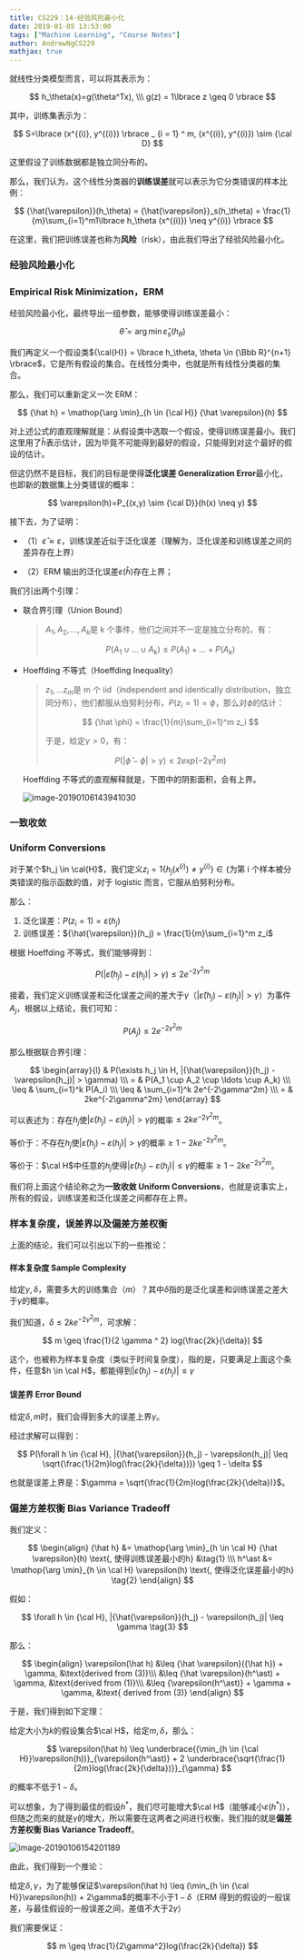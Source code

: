 ```yaml
---
title: CS229：14-经验风险最小化
date: 2019-01-05 13:53:00
tags: ["Machine Learning", "Course Notes"]
author: AndrewNgCS229
mathjax: true
---
```


就线性分类模型而言，可以将其表示为：

$$
h_\theta(x)=g(\theta^Tx), \\\
g(z) = 1\lbrace z \geq 0 \rbrace
$$

其中，训练集表示为：

$$
S=\lbrace (x^{(i)}, y^{(i)}) \rbrace _ {i = 1} ^ m, (x^{(i)}, y^{(i)}) \sim {\cal D}
$$

这里假设了训练数据都是独立同分布的。

那么，我们认为，这个线性分类器的**训练误差**就可以表示为它分类错误的样本比例：

$$
{\hat{\varepsilon}}(h_\theta) = {\hat{\varepsilon}}_s(h_\theta) = \frac{1}{m}\sum_{i=1}^m1\lbrace h_\theta (x^{(i)}) \neq y^{(i)} \rbrace
$$

在这里，我们把训练误差也称为**风险**（risk），由此我们导出了经验风险最小化。

### 经验风险最小化

### Empirical Risk Minimization，ERM

经验风险最小化，最终导出一组参数，能够使得训练误差最小：

$$
{\hat{\theta}} = \arg \min {\hat{\varepsilon}}_s(h_\theta)
$$

我们再定义一个假设类${\cal{H}} = \lbrace h_\theta, \theta \in {\Bbb R}^{n+1} \rbrace$，它是所有假设的集合。在线性分类中，也就是所有线性分类器的集合。

那么，我们可以重新定义一次 ERM：

$$
{\hat h} = \mathop{\arg \min}_{h \in {\cal H}} {\hat \varepsilon}(h)
$$

对上述公式的直观理解就是：从假设类中选取一个假设，使得训练误差最小。我们这里用了$\hat{h}$表示估计，因为毕竟不可能得到最好的假设，只能得到对这个最好的假设的估计。

但这仍然不是目标，我们的目标是使得**泛化误差 Generalization Error**最小化，也即新的数据集上分类错误的概率：

$$
\varepsilon(h)=P_{(x,y) \sim {\cal D}}(h(x) \neq y)
$$

接下去，为了证明：

- （1）${\hat \varepsilon} \approx \varepsilon$，训练误差近似于泛化误差（理解为，泛化误差和训练误差之间的差异存在上界）

- （2）ERM 输出的泛化误差$\varepsilon({\hat h})$存在上界；

我们引出两个引理：

- 联合界引理（Union Bound）

  > $A_1, A_2, \ldots , A_k$是 k 个事件，他们之间并不一定是独立分布的，有：
  >
  > $$
  > P(A_1 \cup \ldots \cup A_k) \leq P(A_1) + \dots + P(A_k)
  > $$

- Hoeffding 不等式（Hoeffding Inequality）

  > $z_1, \ldots z_m$是 m 个 iid（independent and identically distribution，独立同分布），他们都服从伯努利分布，$P(z_i=1) = \phi$，那么对$\phi$的估计：
  >
  > $$
  > {\hat \phi} = \frac{1}{m}\sum_{i=1}^m z_i
  > $$
  >
  > 于是，给定$\gamma > 0$，有：
  >
  > $$
  > P(|{\hat{\phi}} - \phi| > \gamma) \leq 2 exp(-2\gamma^2m)
  > $$

  Hoeffding 不等式的直观解释就是，下图中的阴影面积，会有上界。

  ![image-20190106143941030](http://jackie-image.oss-cn-hangzhou.aliyuncs.com/19-01-06/image-20190106143941030.png)

### 一致收敛

### Uniform Conversions

对于某个$h_j \in \cal{H}$，我们定义$z_i = 1 \lbrace h_j(x^{(i)}) \neq y^{(i)}\rbrace \in \lbrace{}$为第 i 个样本被分类错误的指示函数的值，对于 logistic 而言，它服从伯努利分布。

那么：

1. 泛化误差：$P(z_i=1) = \varepsilon(h_j)$
2. 训练误差：${\hat{\varepsilon}}(h_j) = \frac{1}{m}\sum_{i=1}^m z_i$

根据 Hoeffding 不等式，我们能够得到：

$$
P(|{\hat{\varepsilon}}(h_j) - \varepsilon(h_j)| > \gamma) \leq 2e^{-2\gamma^2m}
$$

接着，我们定义训练误差和泛化误差之间的差大于$\gamma$（$|{\hat{\varepsilon}}(h_j) - \varepsilon(h_j)| > \gamma$）为事件$A_j$，根据以上结论，我们可知：

$$
P(A_j) \leq 2e^{-2\gamma^2m}
$$

那么根据联合界引理：

$$
\begin{array}{l}
& P(\exists h_j \in H, |{\hat{\varepsilon}}(h_j) - \varepsilon(h_j)| > \gamma) \\\
= & P(A_1 \cup A_2 \cup \ldots \cup A_k) \\\
\leq & \sum_{i=1}^k P(A_i) \\\
\leq & \sum_{i=1}^k 2e^{-2\gamma^2m} \\\
= & 2ke^{-2\gamma^2m}
\end{array}
$$

可以表述为：存在$h_j$使$|{\hat{\varepsilon}}(h_j) - \varepsilon(h_j)| > \gamma$的概率$\leq 2ke^{-2\gamma^2m}$。

等价于：不存在$h_j$使$|{\hat{\varepsilon}}(h_j) - \varepsilon(h_j)| > \gamma$的概率$\geq 1 - 2ke^{-2\gamma^2m}$。

等价于：$\cal H$中任意的$h_j$使得$|{\hat{\varepsilon}}(h_j) - \varepsilon(h_j)| \leq \gamma$的概率$\geq 1 - 2ke^{-2\gamma^2m}$。

我们将上面这个结论称之为**一致收敛 Uniform Conversions**，也就是说事实上，所有的假设，训练误差和泛化误差之间都存在上界。

### 样本复杂度，误差界以及偏差方差权衡

上面的结论，我们可以引出以下的一些推论：

#### 样本复杂度 Sample Complexity

给定$\gamma, \delta$，需要多大的训练集合（$m$）？其中$\delta$指的是泛化误差和训练误差之差大于$\gamma$的概率。

我们知道，$\delta \leq 2ke^{-2\gamma^2m}$，可求解：

$$
m \geq \frac{1}{2 \gamma ^ 2} log(\frac{2k}{\delta})
$$

这个，也被称为样本复杂度（类似于时间复杂度），指的是，只要满足上面这个条件，任意$h \in \cal H$，都能得到$|{\hat{\varepsilon}}(h_j) - \varepsilon(h_j)| \leq \gamma$

#### 误差界 Error Bound

给定$\delta, m$时，我们会得到多大的误差上界$\gamma$。

经过求解可以得到：

$$
P(\forall h \in {\cal H}, |{\hat{\varepsilon}}(h_j) - \varepsilon(h_j)| \leq \sqrt{\frac{1}{2m}log(\frac{2k}{\delta})}) \geq 1 - \delta
$$

也就是误差上界是：$\gamma = \sqrt{\frac{1}{2m}log(\frac{2k}{\delta})}$。

### 偏差方差权衡 Bias Variance Tradeoff

我们定义：

$$
\begin{align}
{\hat h} &= \mathop{\arg \min}_{h \in \cal H} {\hat \varepsilon}(h) \text{, 使得训练误差最小的h}
&\tag{1} \\\
h^\ast &= \mathop{\arg \min}_{h \in \cal H} \varepsilon(h) \text{, 使得泛化误差最小的h} \tag{2}
\end{align}
$$

假如：

$$
\forall h \in {\cal H}, |{\hat{\varepsilon}}(h_j) - \varepsilon(h_j)| \leq \gamma \tag{3}
$$

那么：

$$
\begin{align}
\varepsilon(\hat h) &\leq {\hat \varepsilon}({\hat h}) + \gamma, &\text{derived from (3)}\\\
&\leq {\hat \varepsilon}(h^\ast) + \gamma, &\text{derived from (1)}\\\
&\leq {\varepsilon(h^\ast)} + \gamma + \gamma, &\text{ derived from (3)}
\end{align}
$$

于是，我们得到如下定理：

给定大小为$k$的假设集合$\cal H$，给定$m, \delta$，那么：

$$
\varepsilon(\hat h) \leq \underbrace{(\min_{h \in {\cal H}}\varepsilon(h))}_{\varepsilon(h^\ast)} + 2 \underbrace{\sqrt{\frac{1}{2m}log(\frac{2k}{\delta})}}_{\gamma}
$$

的概率不低于$1-\delta$。

可以想象，为了得到最佳的假设$h^\ast$，我们尽可能增大$\cal H$（能够减小$\varepsilon(h^\ast)$），但随之而来的就是$\gamma$的增大，所以需要在这两者之间进行权衡，我们指的就是**偏差方差权衡 Bias Variance Tradeoff**。

![image-20190106154201189](http://jackie-image.oss-cn-hangzhou.aliyuncs.com/19-01-06/image-20190106154201189.png)

由此，我们得到一个推论：

给定$\delta, \gamma$，为了能够保证$\varepsilon(\hat h) \leq (\min_{h \in {\cal H}}\varepsilon(h)) + 2\gamma$的概率不小于$1-\delta$（ERM 得到的假设的一般误差，与最佳假设的一般误差之间，差值不大于$2\gamma$）

我们需要保证：

$$
m \geq \frac{1}{2\gamma^2}log(\frac{2k}{\delta})
$$
